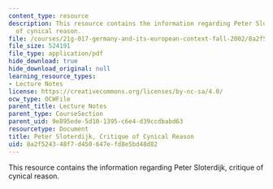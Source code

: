 ```yaml
---
content_type: resource
description: This resource contains the information regarding Peter Sloterdijk, critique
  of cynical reason.
file: /courses/21g-017-germany-and-its-european-context-fall-2002/8a2f524348f7d450647efd8e5bd48d82_MIT21G_017F02_lec_9_2.pdf
file_size: 524191
file_type: application/pdf
hide_download: true
hide_download_original: null
learning_resource_types:
- Lecture Notes
license: https://creativecommons.org/licenses/by-nc-sa/4.0/
ocw_type: OCWFile
parent_title: Lecture Notes
parent_type: CourseSection
parent_uid: 9e895ede-5d10-1395-c6e4-d39ccdbabd63
resourcetype: Document
title: Peter Sloterdijk, Critique of Cynical Reason
uid: 8a2f5243-48f7-d450-647e-fd8e5bd48d82
---
```

This resource contains the information regarding Peter Sloterdijk, critique of cynical reason.